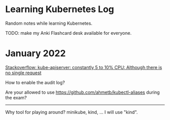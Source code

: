 # Learning Kubernetes Log

Random notes while learning Kubernetes.

TODO: make my Anki Flashcard desk available for everyone.

# January 2022

[Stackoverflow: kube-apiserver: constantly 5 to 10% CPU: Although there is no single request](https://stackoverflow.com/questions/70592752/kube-apiserver-constantly-5-to-10-cpu-although-there-is-no-single-request)

How to enable the audit log?

Are your allowed to use https://github.com/ahmetb/kubectl-aliases during the exam?


---

Why tool for playing around? minikube, kind, ... I will use "kind".
